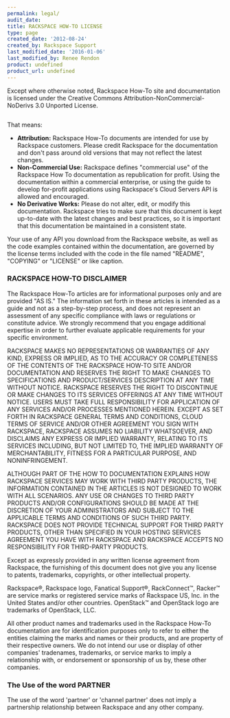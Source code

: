 ```yaml
---
permalink: legal/
audit_date:
title: RACKSPACE HOW-TO LICENSE
type: page
created_date: '2012-08-24'
created_by: Rackspace Support
last_modified_date: '2016-01-06'
last_modified_by: Renee Rendon
product: undefined
product_url: undefined
---
```


Except where otherwise noted, Rackspace How-To site and
documentation is licensed under the Creative Commons
Attribution-NonCommercial-NoDerivs 3.0 Unported License.

<img src="http://creativecommons.org/licenses/by-nc-nd/3.0/" alt="" />

That means:

-   **Attribution:**  Rackspace How-To documents are intended
    for use by Rackspace customers. Please credit Rackspace for the
    documentation and don't pass around old versions that may not
    reflect the latest changes.
-   **Non-Commercial Use:** Rackspace defines "commercial use" of the
    Rackspace How To documentation as republication
    for profit. Using the documentation within a commercial enterprise,
    or using the guide to develop for-profit applications using
    Rackspace's Cloud Servers API is allowed and encouraged.
-   **No Derivative Works:** Please do not alter, edit, or modify
    this documentation. Rackspace tries to make sure that this document
    is kept up-to-date with the latest changes and best practices, so it
    is important that this documentation be maintained in a consistent
    state.

Your use of any API you download from the Rackspace website, as well as
the code examples contained within the documentation, are governed by
the license terms included with the code in the file named "README",
"COPYING" or "LICENSE" or like caption.



### RACKSPACE HOW-TO DISCLAIMER

The Rackspace How-To articles are for informational purposes
only and are provided "AS IS."  The information set forth in these
articles is intended as a guide and not as a step-by-step process, and
does not represent an assessment of any specific compliance with laws or
regulations or constitute advice. We strongly recommend that you engage
additional expertise in order to further evaluate applicable
requirements for your specific environment.

RACKSPACE MAKES NO REPRESENTATIONS OR WARRANTIES OF ANY KIND, EXPRESS OR
IMPLIED, AS TO THE ACCURACY OR COMPLETENESS OF THE CONTENTS OF THE
RACKSPACE HOW-TO SITE AND/OR DOCUMENTATION AND RESERVES THE
RIGHT TO MAKE CHANGES TO SPECIFICATIONS AND PRODUCT/SERVICES DESCRIPTION
AT ANY TIME WITHOUT NOTICE.  RACKSPACE RESERVES THE RIGHT TO DISCONTINUE
OR MAKE CHANGES TO ITS SERVICES OFFERINGS AT ANY TIME WITHOUT NOTICE.
 USERS MUST TAKE FULL RESPONSIBILITY FOR APPLICATION OF ANY SERVICES
AND/OR PROCESSES MENTIONED HEREIN.  EXCEPT AS SET FORTH IN RACKSPACE
GENERAL TERMS AND CONDITIONS, CLOUD TERMS OF SERVICE AND/OR OTHER
AGREEMENT YOU SIGN WITH RACKSPACE, RACKSPACE ASSUMES NO LIABILITY
WHATSOEVER, AND DISCLAIMS ANY EXPRESS OR IMPLIED WARRANTY, RELATING TO
ITS SERVICES INCLUDING, BUT NOT LIMITED TO, THE IMPLIED WARRANTY OF
MERCHANTABILITY, FITNESS FOR A PARTICULAR PURPOSE, AND NONINFRINGEMENT.

ALTHOUGH PART OF THE HOW TO DOCUMENTATION EXPLAINS HOW
RACKSPACE SERVICES MAY WORK WITH THIRD PARTY PRODUCTS, THE INFORMATION
CONTAINED IN THE ARTICLES IS NOT DESIGNED TO WORK WITH
ALL SCENARIOS. ANY USE OR CHANGES TO THIRD PARTY PRODUCTS AND/OR
CONFIGURATIONS SHOULD BE MADE AT THE DISCRETION OF YOUR ADMINISTRATORS
AND SUBJECT TO THE APPLICABLE TERMS AND CONDITIONS OF SUCH THIRD PARTY.
RACKSPACE DOES NOT PROVIDE TECHNICAL SUPPORT FOR THIRD PARTY PRODUCTS,
OTHER THAN SPECIFIED IN YOUR HOSTING SERVICES AGREEMENT YOU HAVE WITH
RACKSPACE AND RACKSPACE ACCEPTS NO RESPONSIBILITY FOR THIRD-PARTY
PRODUCTS.

Except as expressly provided in any written license agreement from
Rackspace, the furnishing of this document does not give you any license
to patents, trademarks, copyrights, or other intellectual property.

Rackspace&reg;, Rackspace logo, Fanatical Support&reg;, RackConnect&trade;, Racker&trade;
are service marks or registered service marks of Rackspace US, Inc. in
the United States and/or other countries. OpenStack&trade; and OpenStack logo
are trademarks of OpenStack, LLC.

All other product names and trademarks used in the Rackspace How-To
documentation are for identification purposes only to refer to
either the entities claiming the marks and names or their products, and
are property of their respective owners.  We do not intend our use or
display of other companies' tradenames, trademarks, or service marks to
imply a relationship with, or endorsement or sponsorship of us by, these
other companies.





### The Use of the word PARTNER

The use of the word 'partner' or 'channel partner' does not imply a
partnership relationship between Rackspace and any other company.
